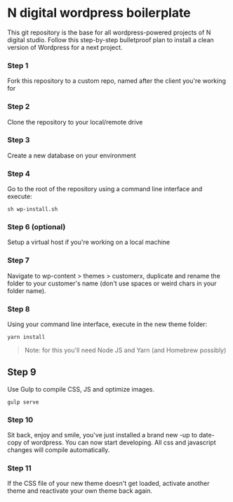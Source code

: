 # N digital wordpress boilerplate

This git repository is the base for all wordpress-powered projects of N digital studio.
Follow this step-by-step bulletproof plan to install a clean version of Wordpress for a next project.

### Step 1
Fork this repository to a custom repo, named after the client you're working for

### Step 2
Clone the repository to your local/remote drive

### Step 3
Create a new database on your environment

### Step 4
Go to the root of the repository using a command line interface and execute:
```
sh wp-install.sh
```

### Step 6 (optional)
Setup a virtual host if you're working on a local machine

### Step 7
Navigate to wp-content > themes > customerx, duplicate and rename the folder to your customer's name (don't use spaces or weird chars in your folder name).

### Step 8
Using your command line interface, execute in the new theme folder:
```
yarn install
```
> Note: for this you'll need Node JS and Yarn (and Homebrew possibly)

## Step 9
Use Gulp to compile CSS, JS and optimize images.
```
gulp serve
```

### Step 10
Sit back, enjoy and smile, you've just installed a brand new -up to date- copy of wordpress.
You can now start developing. All css and javascript changes will compile automatically.

### Step 11
If the CSS file of your new theme doesn't get loaded, activate another theme and reactivate your own theme back again.
